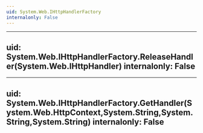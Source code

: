 ```yaml
---
uid: System.Web.IHttpHandlerFactory
internalonly: False
---
```


---
uid: System.Web.IHttpHandlerFactory.ReleaseHandler(System.Web.IHttpHandler)
internalonly: False
---

---
uid: System.Web.IHttpHandlerFactory.GetHandler(System.Web.HttpContext,System.String,System.String,System.String)
internalonly: False
---
